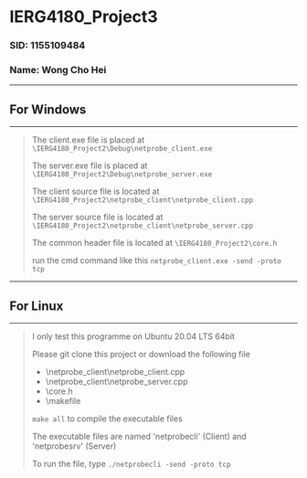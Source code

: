 # IERG4180_Project3

### SID: 1155109484

### Name: Wong Cho Hei


--------------
## For Windows
--------------
> The client.exe file is placed at `\IERG4180_Project2\Debug\netprobe_client.exe`
> 
> The server.exe file is placed at `\IERG4180_Project2\Debug\netprobe_server.exe`
> 
> The client source file is located at `\IERG4180_Project2\netprobe_client\netprobe_client.cpp`
> 
> The server source file is located at `\IERG4180_Project2\netprobe_client\netprobe_server.cpp`
> 
> The common header file is located at `\IERG4180_Project2\core.h`
>
> run the cmd command like this `netprobe_client.exe -send -proto tcp`
--------------
## For Linux
--------------
> I only test this programme on Ubuntu 20.04 LTS 64bit
> 
> Please git clone this project or download the following file
> - \netprobe_client\netprobe_client.cpp
> - \netprobe_client\netprobe_server.cpp
> - \core.h
> - \makefile
> 
> `make all` to compile the executable files
> 
> The executable files are named 'netprobecli' (Client) and 'netprobesrv' (Server)
>
> To run the file, type `./netprobecli -send -proto tcp`
>
